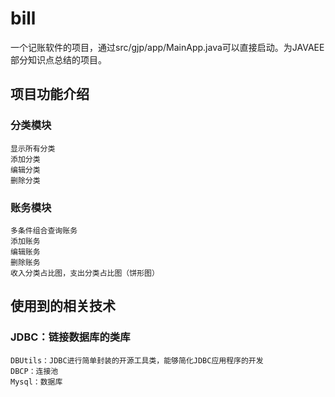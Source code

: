 # bill
一个记账软件的项目，通过src/gjp/app/MainApp.java可以直接启动。为JAVAEE部分知识点总结的项目。

## 项目功能介绍
###	分类模块
	显示所有分类
	添加分类
	编辑分类
	删除分类
###	账务模块
	多条件组合查询账务
	添加账务
	编辑账务
	删除账务
	收入分类占比图，支出分类占比图（饼形图）

## 使用到的相关技术
###	JDBC：链接数据库的类库
 	DBUtils：JDBC进行简单封装的开源工具类，能够简化JDBC应用程序的开发
	DBCP：连接池
	Mysql：数据库
  


